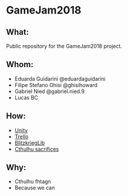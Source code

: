 # GameJam2018

## What:
Public repository for the GameJam2018 project.

## Whom:
- Eduarda Guidarini @eduardaguidarini
- Filipe Stefano Ghisi @ghisihoward
- Gabriel Nied @gabriel.nied.9
- Lucas BC

## How:
- [Unity](https://unity3d.com/pt)
- [Trello](https://trello.com/b/r9zccf2B/gamejam-2018)
- [BlitzkriegLib](https://github.com/ghisihoward/BlitzkriegLib/tree)
- [Cthulhu sacrifices](http://knowyourmeme.com/memes/cthulhu)

## Why:
- Cthulhu fhtagn
- Because we can
